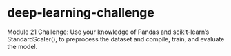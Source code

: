 # deep-learning-challenge
Module 21 Challenge: Use your knowledge of Pandas and scikit-learn’s StandardScaler(), to preprocess the dataset and compile, train, and evaluate the model.
